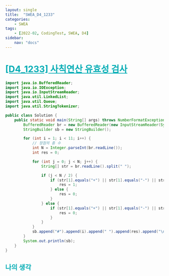 ```yaml
---
layout: single
title:  "SWEA_D4_1233"
categories: 
    - SWEA
tags: 
    - [2022-02, CodingTest, SWEA, D4]
sidebar:
    nav: "docs"
---
```


# <b><a style="color:#00adb5" href="https://swexpertacademy.com/main/code/problem/problemDetail.do?contestProbId=AV141176AIwCFAYD" target=_blank>[D4_1233] 사칙연산 유효성 검사</a></b>

```java
import java.io.BufferedReader;
import java.io.IOException;
import java.io.InputStreamReader;
import java.util.LinkedList;
import java.util.Queue;
import java.util.StringTokenizer;

public class Solution {
	public static void main(String[] args) throws NumberFormatException, IOException {
		BufferedReader br = new BufferedReader(new InputStreamReader(System.in));
		StringBuilder sb = new StringBuilder();

		for (int i = 1; i < 11; i++) {
			// 정점의 총 수
			int N = Integer.parseInt(br.readLine());
			int res = 0;

			for (int j = 0; j < N; j++) {
				String[] str = br.readLine().split(" ");

				if (j < N / 2) {
					if (str[1].equals("+") || str[1].equals("-") || str[1].equals("*") || str[1].equals("/")) {
						res = 1;
					} else {
						res = 0;
					}
				} else {
					if (str[1].equals("+") || str[1].equals("-") || str[1].equals("*") || str[1].equals("/")) {
						res = 0;
					}
				}
			}
			sb.append("#").append(i).append(" ").append(res).append("\n");
		}
		System.out.println(sb);
	}
}
```


## <b><a style="color:#00adb5">나의 생각</a></b>
